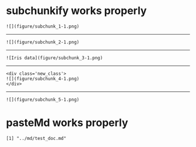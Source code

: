 # subchunkify works properly

    
    ![](figure/subchunk_1-1.png)

---

    
    ![](figure/subchunk_2-1.png)

---

    
    ![Iris data](figure/subchunk_3-1.png)

---

    <div class='new_class'>
    ![](figure/subchunk_4-1.png)
    </div>

---

    
    ![](figure/subchunk_5-1.png)

# pasteMd works properly

    [1] "../md/test_doc.md"

